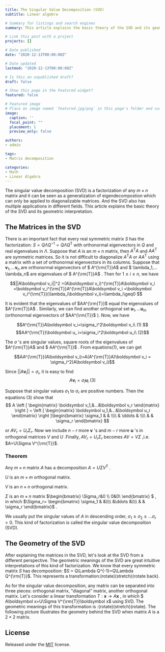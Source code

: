 ```yaml
---
title: The Singular Value Decomposition (SVD)
subtitle: Linear algebra

# Summary for listings and search engines
summary: This article explains the basic theory of the SVD and its geometric interpretation.

# Link this post with a project
projects: []

# Date published
date: "2020-12-13T00:00:00Z"

# Date updated
lastmod: "2020-12-13T00:00:00Z"

# Is this an unpublished draft?
draft: false

# Show this page in the Featured widget?
featured: false

# Featured image
# Place an image named `featured.jpg/png` in this page's folder and customize its options here.
image:
  caption: ''
  focal_point: ""
  placement: 1
  preview_only: false

authors:
- admin

tags:
- Matrix decomposition

categories:
- Math
- Linear Algebra
---
```


The singular value decomposition (SVD) is a factorization of any $m\times n$ matrix and it can be seen as a generalization of eigendecompostion which can only be applied to diagonalizable matrices. And the SVD also has multiple applications in different fields. This article explains the basic theory of the SVD and its geometric interpretation.

## The Matrices in the SVD
There is an important fact that every real symmetric matrix $S$ has the factorization: $S = Q\Lambda Q^{-1}=Q\Lambda Q^\mathrm{T}$ with orthonormal eigenvectors in $Q$ and real eigenvalues in $\Lambda$. Suppose that $A$ is an $m\times n$ matrix, then $A^{\mathrm{T}}A$ and $AA^{\mathrm{T}}$ are symmetric matrices. So it is not difficult to diagonalize $A^{\mathrm{T}}A$ or $AA^{\mathrm{T}}$ using a matrix with a set of orthonormal eigenvectors in its columns. Suppose that $\boldsymbol v_{1},…\boldsymbol v_{n}$ are orthonormal eigenvectors of $ A^{\rm{T}}A$ and $ \lambda_1,…\lambda_n$ are eigenvalues of $ A^{\rm{T}}A$ . Then for   $1\leq i\leq n$, we have

$$||A\boldsymbol v_i||^2 =(A\boldsymbol v_i)^{\rm{T}}A\boldsymbol v_i =\boldsymbol v_i^{\rm{T}}A^{\rm{T}}A\boldsymbol v_i =\boldsymbol v_i^{\rm{T}}(\lambda_i\boldsymbol v_i)=\lambda_i\geq0 $$

It is evident that the eigenvalues of $AA^{\rm{T}}$ equal the eigenvalues of $A^{\rm{T}}A$ . Similarly, we can find another orthogonal set $\boldsymbol u_1,…\boldsymbol u_m$ (orthonormal eigenvectors of $AA^{\rm{T}}$ ). Now, we have

$$A^{\rm{T}}A\boldsymbol v_i=\sigma_i^2\boldsymbol v_i\ (1) $$
$$AA^{\rm{T}}\boldsymbol u_ i=\sigma_i^2\boldsymbol u_i\ (2)$$

The $\sigma$ 's are singular values, square roots of the eigenvalues of $A^{\rm{T}}A$ and $ AA^{\rm{T}}$ . From equations(1), we can get

$$AA^{\rm{T}}(A\boldsymbol v_i)=A(A^{\rm{T}}A)\boldsymbol v_i = \sigma_i^2(A\boldsymbol v_i)$$

Since $||A\boldsymbol v_i||=\sigma_i$, it is easy to find $$A\boldsymbol v_i=\sigma_i\boldsymbol u_i\ (3)$$ 

Suppose that singular values $\sigma_1$ to $\sigma_r$ are positive numbers. Then the equations (3) show that
$$ A \left [ \begin{matrix} \boldsymbol v_1,&…&\boldsymbol v_r   \end{matrix} \right ] =  \left [ \begin{matrix} \boldsymbol u_1,&…&\boldsymbol u_r   \end{matrix} \right ]\begin{bmatrix} \sigma_1 &  & \\\\ & \ddots & \\\\ & & \sigma_r \end{bmatrix} $$

or $AV_r=U_r\Sigma_r$. Now we include $n-r$ more $\boldsymbol{v}$ 's and $m-r$ more $\boldsymbol u$ 's in orthogonal matrices $V$ and $U$ .Finally, $AV_r=U_r\Sigma_r$ becomes $AV=V\Sigma$ ,i.e. $A=U\Sigma V^{\rm{T}}$.

### Theorem

Any $m\times n$ matrix $A$ has a decomposition $A=U\Sigma V^{\mathrm{T}}$ .

$U$ is an $m\times m$ orthogonal matrix.

$V$ is an $n\times n$ orthogonal matrix.

$\Sigma$ is an $m\times n$ matrix $\begin{bmatrix} \Sigma_r&0 \\\\ 0&0\\ \end{bmatrix} $ , in which $\Sigma_r= \begin{bmatrix} \sigma_1 &  &\\\\ &\ddots &\\\\  & & \sigma_r \end{bmatrix}$ .

We usually put the singular values of $A$ in descending order, $\sigma_1\geq \sigma_2\geq …\sigma_r>0$. This kind of factorization is called the singular value decomposition (SVD).

## The Geometry of the SVD
After explaining the matrices in the SVD, let's look at the SVD from a different perspective. The geometric meanings of the SVD are great intuitive interpretations of this kind of factorization. We know that every symmetric matrix $S$ has decomposition: $S = Q\Lambda Q^{-1}=Q\Lambda Q^{\rm{T}}$. This represents a transformation:(rotate)(stretch)(rotate back).

As for the singular value decomposition, any matrix can be separated into three pieces: orthogonal matrix, "diagonal" matrix, another orthogonal matrix. Let's consider a linear transformation $T: \boldsymbol x\rightarrow A \boldsymbol x$ , in which $ A\boldsymbol x=U\Sigma V^{\rm{T}}\boldsymbol x$ using SVD. The geometric meanings of this transformation is :(rotate)(stretch)(rotate). The following picture illustrates the geometry behind the SVD when matrix $A$ is a $2\times 2$ matrix.


## License

Released under the [MIT](https://github.com/wowchemy/wowchemy-hugo-modules/blob/master/LICENSE.md) license.
